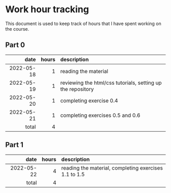# Work hour tracking

This document is used to keep track of hours that I have spent working on the course.

## Part 0

| date       | hours  | description                                                 |
| ---------: | -----: | :---------------------------------------------------------- |
| 2022-05-18 |      1 | reading the material                                        |
| 2022-05-19 |      1 | reviewing the html/css tutorials, setting up the repository |
| 2022-05-20 |      1 | completing exercise 0.4                                     |
| 2022-05-21 |      1 | completing exercises 0.5 and 0.6                            |
|      total |      4 |                                                             |

## Part 1

| date       | hours  | description                                                 |
| ---------: | -----: | :---------------------------------------------------------- |
| 2022-05-22 |      4 | reading the material, completing exercises 1.1 to 1.5       |
|      total |      4 |                                                             |
